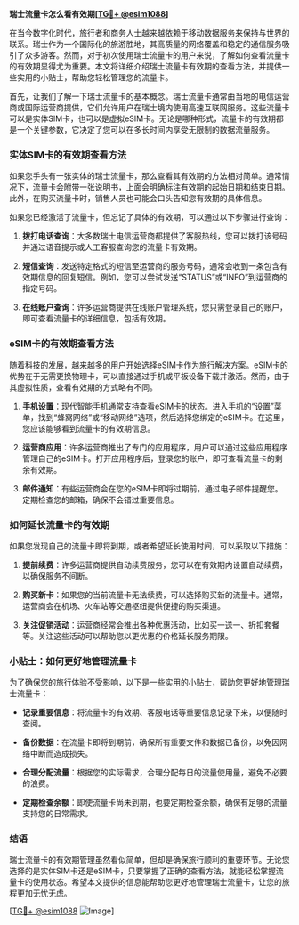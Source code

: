 **瑞士流量卡怎么看有效期[[TG💪+ @esim1088](https://t.me/s/esim1088)]**

在当今数字化时代，旅行者和商务人士越来越依赖于移动数据服务来保持与世界的联系。瑞士作为一个国际化的旅游胜地，其高质量的网络覆盖和稳定的通信服务吸引了众多游客。然而，对于初次使用瑞士流量卡的用户来说，了解如何查看流量卡的有效期显得尤为重要。本文将详细介绍瑞士流量卡有效期的查看方法，并提供一些实用的小贴士，帮助您轻松管理您的流量卡。

首先，让我们了解一下瑞士流量卡的基本概念。瑞士流量卡通常由当地的电信运营商或国际运营商提供，它们允许用户在瑞士境内使用高速互联网服务。这些流量卡可以是实体SIM卡，也可以是虚拟eSIM卡。无论是哪种形式，流量卡的有效期都是一个关键参数，它决定了您可以在多长时间内享受无限制的数据流量服务。

### 实体SIM卡的有效期查看方法

如果您手头有一张实体的瑞士流量卡，那么查看其有效期的方法相对简单。通常情况下，流量卡会附带一张说明书，上面会明确标注有效期的起始日期和结束日期。此外，在购买流量卡时，销售人员也可能会口头告知您有效期的具体信息。

如果您已经激活了流量卡，但忘记了具体的有效期，可以通过以下步骤进行查询：

1. **拨打电话查询**：大多数瑞士电信运营商都提供了客服热线，您可以拨打该号码并通过语音提示或人工客服查询您的流量卡有效期。
   
2. **短信查询**：发送特定格式的短信至运营商的服务号码，通常会收到一条包含有效期信息的回复短信。例如，您可以尝试发送“STATUS”或“INFO”到运营商的指定号码。

3. **在线账户查询**：许多运营商提供在线账户管理系统，您只需登录自己的账户，即可查看流量卡的详细信息，包括有效期。

### eSIM卡的有效期查看方法

随着科技的发展，越来越多的用户开始选择eSIM卡作为旅行解决方案。eSIM卡的优势在于无需更换物理卡，可以直接通过手机或平板设备下载并激活。然而，由于其虚拟性质，查看有效期的方式略有不同。

1. **手机设置**：现代智能手机通常支持查看eSIM卡的状态。进入手机的“设置”菜单，找到“蜂窝网络”或“移动网络”选项，然后选择您绑定的eSIM卡。在这里，您应该能够看到流量卡的有效期信息。

2. **运营商应用**：许多运营商推出了专门的应用程序，用户可以通过这些应用程序管理自己的eSIM卡。打开应用程序后，登录您的账户，即可查看流量卡的剩余有效期。

3. **邮件通知**：有些运营商会在您的eSIM卡即将过期前，通过电子邮件提醒您。定期检查您的邮箱，确保不会错过重要信息。

### 如何延长流量卡的有效期

如果您发现自己的流量卡即将到期，或者希望延长使用时间，可以采取以下措施：

1. **提前续费**：许多运营商提供自动续费服务，您可以在有效期内设置自动续费，以确保服务不间断。

2. **购买新卡**：如果您的当前流量卡无法续费，可以选择购买新的流量卡。通常，运营商会在机场、火车站等交通枢纽提供便捷的购买渠道。

3. **关注促销活动**：运营商经常会推出各种优惠活动，比如买一送一、折扣套餐等。关注这些活动可以帮助您以更优惠的价格延长服务期限。

### 小贴士：如何更好地管理流量卡

为了确保您的旅行体验不受影响，以下是一些实用的小贴士，帮助您更好地管理瑞士流量卡：

- **记录重要信息**：将流量卡的有效期、客服电话等重要信息记录下来，以便随时查阅。
  
- **备份数据**：在流量卡即将到期前，确保所有重要文件和数据已备份，以免因网络中断而造成损失。

- **合理分配流量**：根据您的实际需求，合理分配每日的流量使用量，避免不必要的浪费。

- **定期检查余额**：即使流量卡尚未到期，也要定期检查余额，确保有足够的流量支持您的日常需求。

### 结语

瑞士流量卡的有效期管理虽然看似简单，但却是确保旅行顺利的重要环节。无论您选择的是实体SIM卡还是eSIM卡，只要掌握了正确的查看方法，就能轻松掌握流量卡的使用状态。希望本文提供的信息能帮助您更好地管理瑞士流量卡，让您的旅程更加无忧无虑。

[[TG💪+ @esim1088](https://t.me/s/esim1088) ![Image](https://i.postimg.cc/4NQfJmqS/Snipaste-2025-05-13-00-14-12.png)]